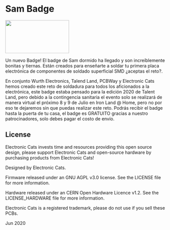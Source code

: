 # Sam Badge

<a href="https://electroniccats.com/store">
  <img src="https://electroniccats.com/wp-content/uploads/badge_store.png" width="200" height="104" />
</a>

Un nuevo Badge! El badge de Sam dormido ha llegado y son increíblemente bonitas y tiernas. Están creados para enseñarte a soldar tu primera placa electrónica de componentes de soldado superficial SMD ¿aceptas el reto?.

En conjunto Wurth Electronics, Talend Land, PCBWay y Electronic Cats hemos creado este reto de soldadura para todos los aficionados a la electrónica, este badge estaba pensado para la edición 2020 de Talent Land, pero debido a la contingencia sanitaria el evento solo se realizará de manera virtual el próximo 8 y 9 de Julio en Iron Land @ Home, pero no por eso te dejaremos sin que puedas realizar este reto. Podrás recibir el badge hasta la puerta de tu casa, el badge es GRATUITO gracias a nuestro patrocinadores, solo debes pagar el costo de envío.

## License

Electronic Cats invests time and resources providing this open source design, please support Electronic Cats and open-source hardware by purchasing products from Electronic Cats!

Designed by Electronic Cats.

Firmware released under an GNU AGPL v3.0 license. See the LICENSE file for more information.

Hardware released under an CERN Open Hardware Licence v1.2. See the LICENSE_HARDWARE file for more information.

Electronic Cats is a registered trademark, please do not use if you sell these PCBs.

Jun 2020
